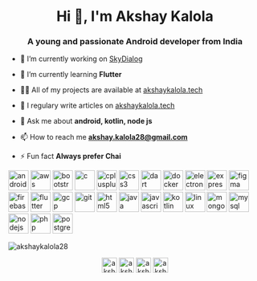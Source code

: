 <h1 align="center">Hi 👋, I'm Akshay Kalola</h1>
<h3 align="center">A young and passionate Android developer from India</h3>

- 🔭 I’m currently working on [SkyDialog](https://github.com/akshaykalola28/SkyDialog)

- 🌱 I’m currently learning **Flutter**

- 👨‍💻 All of my projects are available at [akshaykalola.tech](akshaykalola.tech)

- 📝 I regulary write articles on [akshaykalola.tech](akshaykalola.tech)

- 💬 Ask me about **android, kotlin, node js**

- 📫 How to reach me **akshay.kalola28@gmail.com**

- ⚡ Fun fact **Always prefer Chai**

<p align="left"><img src="https://devicons.github.io/devicon/devicon.git/icons/android/android-original-wordmark.svg" alt="android" width="40" height="40"/> <img src="https://devicons.github.io/devicon/devicon.git/icons/amazonwebservices/amazonwebservices-original-wordmark.svg" alt="aws" width="40" height="40"/> <img src="https://devicons.github.io/devicon/devicon.git/icons/bootstrap/bootstrap-plain.svg" alt="bootstrap" width="40" height="40"/> <img src="https://devicons.github.io/devicon/devicon.git/icons/c/c-original.svg" alt="c" width="40" height="40"/> <img src="https://devicons.github.io/devicon/devicon.git/icons/cplusplus/cplusplus-original.svg" alt="cplusplus" width="40" height="40"/> <img src="https://devicons.github.io/devicon/devicon.git/icons/css3/css3-original-wordmark.svg" alt="css3" width="40" height="40"/> <img src="https://www.vectorlogo.zone/logos/dartlang/dartlang-icon.svg" alt="dart" width="40" height="40"/> <img src="https://devicons.github.io/devicon/devicon.git/icons/docker/docker-original-wordmark.svg" alt="docker" width="40" height="40"/> <img src="https://devicons.github.io/devicon/devicon.git/icons/electron/electron-original.svg" alt="electron" width="40" height="40"/> <img src="https://devicons.github.io/devicon/devicon.git/icons/express/express-original-wordmark.svg" alt="express" width="40" height="40"/> <img src="https://www.vectorlogo.zone/logos/figma/figma-icon.svg" alt="figma" width="40" height="40"/> <img src="https://www.vectorlogo.zone/logos/firebase/firebase-icon.svg" alt="firebase" width="40" height="40"/> <img src="https://www.vectorlogo.zone/logos/flutterio/flutterio-icon.svg" alt="flutter" width="40" height="40"/> <img src="https://www.vectorlogo.zone/logos/google_cloud/google_cloud-icon.svg" alt="gcp" width="40" height="40"/> <img src="https://www.vectorlogo.zone/logos/git-scm/git-scm-icon.svg" alt="git" width="40" height="40"/> <img src="https://devicons.github.io/devicon/devicon.git/icons/html5/html5-original-wordmark.svg" alt="html5" width="40" height="40"/> <img src="https://devicons.github.io/devicon/devicon.git/icons/java/java-original-wordmark.svg" alt="java" width="40" height="40"/> <img src="https://devicons.github.io/devicon/devicon.git/icons/javascript/javascript-original.svg" alt="javascript" width="40" height="40"/> <img src="https://www.vectorlogo.zone/logos/kotlinlang/kotlinlang-icon.svg" alt="kotlin" width="40" height="40"/> <img src="https://devicons.github.io/devicon/devicon.git/icons/linux/linux-original.svg" alt="linux" width="40" height="40"/> <img src="https://devicons.github.io/devicon/devicon.git/icons/mongodb/mongodb-original-wordmark.svg" alt="mongodb" width="40" height="40"/> <img src="https://devicons.github.io/devicon/devicon.git/icons/mysql/mysql-original-wordmark.svg" alt="mysql" width="40" height="40"/> <img src="https://devicons.github.io/devicon/devicon.git/icons/nodejs/nodejs-original-wordmark.svg" alt="nodejs" width="40" height="40"/> <img src="https://devicons.github.io/devicon/devicon.git/icons/php/php-original.svg" alt="php" width="40" height="40"/> <img src="https://devicons.github.io/devicon/devicon.git/icons/postgresql/postgresql-original-wordmark.svg" alt="postgresql" width="40" height="40"/></p><p><img align="center" src="https://github-readme-stats.vercel.app/api/top-langs/?username=akshaykalola28&layout=compact&hide=html" alt="akshaykalola28" /></p>

<p align="center">
<a href="https://twitter.com/akshaykalola" target="blank"><img align="center" src="https://cdn.jsdelivr.net/npm/simple-icons@3.0.1/icons/twitter.svg" alt="akshaykalola" height="30" width="30" /></a>
<a href="https://linkedin.com/in/akshay-kalola-28081999" target="blank"><img align="center" src="https://cdn.jsdelivr.net/npm/simple-icons@3.0.1/icons/linkedin.svg" alt="akshay-kalola-28081999" height="30" width="30" /></a>
<a href="https://stackoverflow.com/users/akshay-kalola" target="blank"><img align="center" src="https://cdn.jsdelivr.net/npm/simple-icons@3.0.1/icons/stackoverflow.svg" alt="akshay-kalola" height="30" width="30" /></a>
<a href="https://instagram.com/akshaykalola" target="blank"><img align="center" src="https://cdn.jsdelivr.net/npm/simple-icons@3.0.1/icons/instagram.svg" alt="akshaykalola" height="30" width="30" /></a>
</p>
